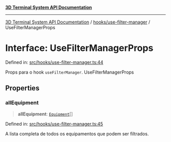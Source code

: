 [**3D Terminal System API Documentation**](../../../README.md)

***

[3D Terminal System API Documentation](../../../README.md) / [hooks/use-filter-manager](../README.md) / UseFilterManagerProps

# Interface: UseFilterManagerProps

Defined in: [src/hooks/use-filter-manager.ts:44](https://github.com/Dicommunitas/ThreeJS_Terminal_3D/blob/afa16084199c8b26e5e606d73d21408027534f3a/src/hooks/use-filter-manager.ts#L44)

Props para o hook `useFilterManager`.
 UseFilterManagerProps

## Properties

### allEquipment

> **allEquipment**: [`Equipment`](../../../lib/types/interfaces/Equipment.md)[]

Defined in: [src/hooks/use-filter-manager.ts:45](https://github.com/Dicommunitas/ThreeJS_Terminal_3D/blob/afa16084199c8b26e5e606d73d21408027534f3a/src/hooks/use-filter-manager.ts#L45)

A lista completa de todos os equipamentos que podem ser filtrados.
